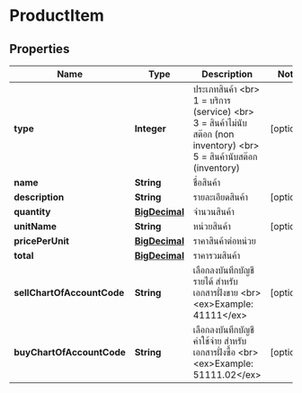 

# ProductItem

## Properties

Name | Type | Description | Notes
------------ | ------------- | ------------- | -------------
**type** | **Integer** | ประเภทสินค้า &lt;br&gt; 1 &#x3D; บริการ (service) &lt;br&gt; 3 &#x3D; สินค้าไม่นับสต๊อก (non inventory) &lt;br&gt; 5 &#x3D; สินค้านับสต๊อก (inventory) |  [optional]
**name** | **String** | ชื่อสินค้า | 
**description** | **String** | รายละเอียดสินค้า |  [optional]
**quantity** | [**BigDecimal**](BigDecimal.md) | จำนวนสินค้า | 
**unitName** | **String** | หน่วยสินค้า |  [optional]
**pricePerUnit** | [**BigDecimal**](BigDecimal.md) | ราคาสินค้าต่อหน่วย | 
**total** | [**BigDecimal**](BigDecimal.md) | ราคารวมสินค้า | 
**sellChartOfAccountCode** | **String** | เลือกลงบันทึกบัญชีรายได้ สำหรับเอกสารฝั่งขาย &lt;br&gt; &lt;ex&gt;Example: 41111&lt;/ex&gt; |  [optional]
**buyChartOfAccountCode** | **String** | เลือกลงบันทึกบัญชีค่าใช้จ่าย สำหรับเอกสารฝั่งซื้อ &lt;br&gt; &lt;ex&gt;Example: 51111.02&lt;/ex&gt; |  [optional]



